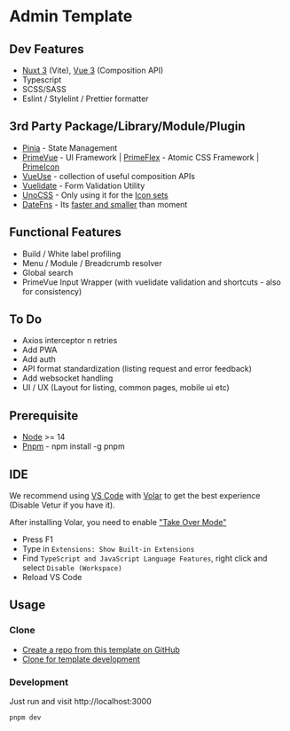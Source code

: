 # Admin Template

## Dev Features

- [Nuxt 3](https://v3.nuxtjs.org) (Vite), [Vue 3](https://vuejs.org/) (Composition API)
- Typescript
- SCSS/SASS
- Eslint / Stylelint / Prettier formatter

## 3rd Party Package/Library/Module/Plugin

- [Pinia](https://pinia.esm.dev/) - State Management
- [PrimeVue](https://www.primefaces.org/primevue/) - UI Framework | [PrimeFlex](https://www.primefaces.org/primeflex/) - Atomic CSS Framework | [PrimeIcon](https://www.primefaces.org/primevue/#/icons)
- [VueUse](https://github.com/vueuse/vueuse) - collection of useful composition APIs
- [Vuelidate](https://vuelidate-next.netlify.app/) - Form Validation Utility
- [UnoCSS](https://github.com/antfu/unocss) - Only using it for the [Icon sets](https://icon-sets.iconify.design/)
- [DateFns](https://github.com/date-fns/date-fns) - Its [faster and smaller](https://github.com/you-dont-need/You-Dont-Need-Momentjs/blob/master/README.md) than moment

## Functional Features

- Build / White label profiling
- Menu / Module / Breadcrumb resolver
- Global search
- PrimeVue Input Wrapper (with vuelidate validation and shortcuts - also for consistency)

## To Do

- Axios interceptor n retries
- Add PWA
- Add auth
- API format standardization (listing request and error feedback)
- Add websocket handling
- UI / UX (Layout for listing, common pages, mobile ui etc)

## Prerequisite

- [Node](https://nodejs.org/en/) >= 14
- [Pnpm](https://pnpm.io/installation) - npm install -g pnpm

## IDE

We recommend using [VS Code](https://code.visualstudio.com/) with [Volar](https://github.com/johnsoncodehk/volar) to get the best experience (Disable Vetur if you have it).

After installing Volar, you need to enable ["Take Over Mode"](https://github.com/johnsoncodehk/volar/discussions/471)

- Press F1
- Type in `Extensions: Show Built-in Extensions`
- Find `TypeScript and JavaScript Language Features`, right click and select `Disable (Workspace)`
- Reload VS Code

## Usage

### Clone

- [Create a repo from this template on GitHub](https://github.com/ionyxsg/admin-template/generate)
- [Clone for template development](https://github.com/ionyxsg/admin-template)

### Development

Just run and visit http://localhost:3000

```bash
pnpm dev
```
